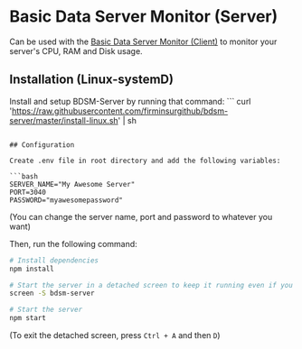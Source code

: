# Basic Data Server Monitor (Server)

Can be used with the [Basic Data Server Monitor (Client)](http://github.com/firminsurgithub/bdsm-client) to monitor your server's CPU, RAM and Disk usage.

## Installation (Linux-systemD)
Install and setup BDSM-Server by running that command: ```
curl 'https://raw.githubusercontent.com/firminsurgithub/bdsm-server/master/install-linux.sh' | sh
```

## Configuration

Create .env file in root directory and add the following variables:

```bash
SERVER_NAME="My Awesome Server"
PORT=3040
PASSWORD="myawesomepassword"
```

(You can change the server name, port and password to whatever you want)


Then, run the following command:

```bash
# Install dependencies
npm install

# Start the server in a detached screen to keep it running even if you close the terminal
screen -S bdsm-server

# Start the server
npm start
```

(To exit the detached screen, press `Ctrl + A` and then `D`)